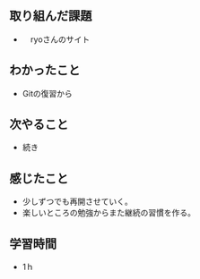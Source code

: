 ## 取り組んだ課題
- 　ryoさんのサイト

## わかったこと
- Gitの復習から

## 次やること
- 続き

## 感じたこと
- 少しずつでも再開させていく。
- 楽しいところの勉強からまた継続の習慣を作る。

## 学習時間
- 1ｈ
